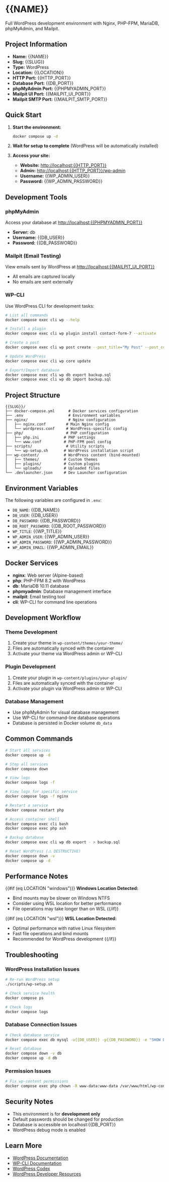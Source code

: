 # {{NAME}}

Full WordPress development environment with Nginx, PHP-FPM, MariaDB, phpMyAdmin, and Mailpit.

## Project Information

- **Name:** {{NAME}}
- **Slug:** {{SLUG}}
- **Type:** WordPress
- **Location:** {{LOCATION}}
- **HTTP Port:** {{HTTP_PORT}}
- **Database Port:** {{DB_PORT}}
- **phpMyAdmin Port:** {{PHPMYADMIN_PORT}}
- **Mailpit UI Port:** {{MAILPIT_UI_PORT}}
- **Mailpit SMTP Port:** {{MAILPIT_SMTP_PORT}}

## Quick Start

1. **Start the environment:**
   ```bash
   docker compose up -d
   ```

2. **Wait for setup to complete** (WordPress will be automatically installed)

3. **Access your site:**
   - **Website:** [http://localhost:{{HTTP_PORT}}](http://localhost:{{HTTP_PORT}})
   - **Admin:** [http://localhost:{{HTTP_PORT}}/wp-admin](http://localhost:{{HTTP_PORT}}/wp-admin)
   - **Username:** {{WP_ADMIN_USER}}
   - **Password:** {{WP_ADMIN_PASSWORD}}

## Development Tools

### phpMyAdmin
Access your database at [http://localhost:{{PHPMYADMIN_PORT}}](http://localhost:{{PHPMYADMIN_PORT}})
- **Server:** db
- **Username:** {{DB_USER}}
- **Password:** {{DB_PASSWORD}}

### Mailpit (Email Testing)
View emails sent by WordPress at [http://localhost:{{MAILPIT_UI_PORT}}](http://localhost:{{MAILPIT_UI_PORT}})
- All emails are captured locally
- No emails are sent externally

### WP-CLI
Use WordPress CLI for development tasks:
```bash
# List all commands
docker compose exec cli wp --help

# Install a plugin
docker compose exec cli wp plugin install contact-form-7 --activate

# Create a post
docker compose exec cli wp post create --post_title="My Post" --post_content="Hello World" --post_status=publish

# Update WordPress
docker compose exec cli wp core update

# Export/Import database
docker compose exec cli wp db export backup.sql
docker compose exec cli wp db import backup.sql
```

## Project Structure

```
{{SLUG}}/
├── docker-compose.yml      # Docker services configuration
├── .env                    # Environment variables
├── nginx/                  # Nginx configuration
│   ├── nginx.conf         # Main Nginx config
│   └── wordpress.conf     # WordPress-specific config
├── php/                   # PHP configuration
│   ├── php.ini           # PHP settings
│   └── www.conf          # PHP-FPM pool config
├── scripts/               # Utility scripts
│   └── wp-setup.sh       # WordPress installation script
├── wp-content/           # WordPress content (bind-mounted)
│   ├── themes/           # Custom themes
│   ├── plugins/          # Custom plugins
│   └── uploads/          # Uploaded files
└── .devlauncher.json     # Dev Launcher configuration
```

## Environment Variables

The following variables are configured in `.env`:

- `DB_NAME`: {{DB_NAME}}
- `DB_USER`: {{DB_USER}}
- `DB_PASSWORD`: {{DB_PASSWORD}}
- `DB_ROOT_PASSWORD`: {{DB_ROOT_PASSWORD}}
- `WP_TITLE`: {{WP_TITLE}}
- `WP_ADMIN_USER`: {{WP_ADMIN_USER}}
- `WP_ADMIN_PASSWORD`: {{WP_ADMIN_PASSWORD}}
- `WP_ADMIN_EMAIL`: {{WP_ADMIN_EMAIL}}

## Docker Services

- **nginx**: Web server (Alpine-based)
- **php**: PHP-FPM 8.2 with WordPress
- **db**: MariaDB 10.11 database
- **phpmyadmin**: Database management interface
- **mailpit**: Email testing tool
- **cli**: WP-CLI for command line operations

## Development Workflow

### Theme Development
1. Create your theme in `wp-content/themes/your-theme/`
2. Files are automatically synced with the container
3. Activate your theme via WordPress admin or WP-CLI

### Plugin Development  
1. Create your plugin in `wp-content/plugins/your-plugin/`
2. Files are automatically synced with the container
3. Activate your plugin via WordPress admin or WP-CLI

### Database Management
- Use phpMyAdmin for visual database management
- Use WP-CLI for command-line database operations
- Database is persisted in Docker volume `db_data`

## Common Commands

```bash
# Start all services
docker compose up -d

# Stop all services
docker compose down

# View logs
docker compose logs -f

# View logs for specific service
docker compose logs -f nginx

# Restart a service
docker compose restart php

# Access container shell
docker compose exec cli bash
docker compose exec php ash

# Backup database
docker compose exec cli wp db export - > backup.sql

# Reset WordPress (⚠️ DESTRUCTIVE)
docker compose down -v
docker compose up -d
```

## Performance Notes

{{#if (eq LOCATION "windows")}}
**Windows Location Detected:**
- Bind mounts may be slower on Windows NTFS
- Consider using WSL location for better performance
- File operations may take longer than on WSL
{{/if}}

{{#if (eq LOCATION "wsl")}}
**WSL Location Detected:**
- Optimal performance with native Linux filesystem
- Fast file operations and bind mounts
- Recommended for WordPress development
{{/if}}

## Troubleshooting

### WordPress Installation Issues
```bash
# Re-run WordPress setup
./scripts/wp-setup.sh

# Check service health
docker compose ps

# Check logs
docker compose logs
```

### Database Connection Issues
```bash
# Check database service
docker compose exec db mysql -u{{DB_USER}} -p{{DB_PASSWORD}} -e "SHOW DATABASES;"

# Reset database
docker compose down -v db
docker compose up -d db
```

### Permission Issues
```bash
# Fix wp-content permissions
docker compose exec php chown -R www-data:www-data /var/www/html/wp-content
```

## Security Notes

- This environment is for **development only**
- Default passwords should be changed for production
- Database is accessible on localhost:{{DB_PORT}}
- WordPress debug mode is enabled

## Learn More

- [WordPress Documentation](https://wordpress.org/support/)
- [WP-CLI Documentation](https://wp-cli.org/)
- [WordPress Codex](https://codex.wordpress.org/)
- [WordPress Developer Resources](https://developer.wordpress.org/)